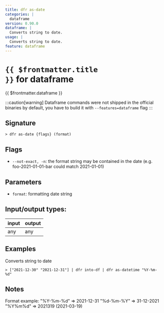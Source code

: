 ```yaml
---
title: dfr as-date
categories: |
  dataframe
version: 0.90.0
dataframe: |
  Converts string to date.
usage: |
  Converts string to date.
feature: dataframe
---
```


<!-- This file is automatically generated. Please edit the command in https://github.com/nushell/nushell instead. -->

# <code>{{ $frontmatter.title }}</code> for dataframe

<div class='command-title'>{{ $frontmatter.dataframe }}</div>

:::caution[warning]
Dataframe commands were not shipped in the official binaries by default, you have to build it with `--features=dataframe` flag
:::

## Signature

`> dfr as-date {flags} (format)`

## Flags

- `--not-exact, -n`: the format string may be contained in the date (e.g. foo-2021-01-01-bar could match 2021-01-01)

## Parameters

- `format`: formatting date string

## Input/output types:

| input | output |
| ----- | ------ |
| any   | any    |

## Examples

Converts string to date

```nushell
> ["2021-12-30" "2021-12-31"] | dfr into-df | dfr as-datetime "%Y-%m-%d"

```

## Notes

Format example:
"%Y-%m-%d" => 2021-12-31
"%d-%m-%Y" => 31-12-2021
"%Y%m%d" => 2021319 (2021-03-19)
